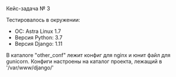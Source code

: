 Кейс-задача № 3

Тестировалось в окружении:
- ОС: Astra Linux 1.7
- Версия Python: 3.7
- Версия Django: 1.11

В каталоге "other_conf" лежит конфиг для nginx и юнит файл для gunicorn. Конфиги настроены на каталог проекта, лежащий в '/var/www/django/'



